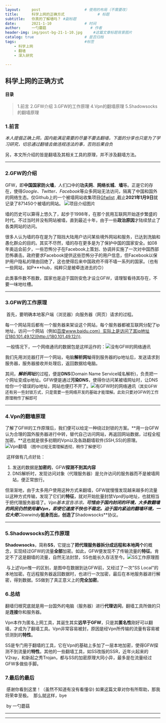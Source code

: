 ```yaml
---
layout:     post   				    # 使用的布局（不需要改）
title:      科学上网的正确方式				# 标题 
subtitle:   你真的了解墙吗？ #副标题
date:       2021-1-10 				# 时间
author:     一勺蘑菇					# 作者
header-img: img/post-bg-21-1-10.jpg 	#这篇文章标题背景图片
catalog: true 						# 是否归档
tags:								#标签
    - 科学上网
	- 翻墙
	- 深入研究

---
```


## 科学上网的正确方式

#### 目录

> 1.前言
> 2.GFW介绍
> 3.GFW的工作原理
> 4.Vpn的翻墙原理
> 5.Shadowsocks的翻墙原理



### 1.前言

​	*本人提倡正确上网，国内能满足需要的尽量不要去翻墙，下面的分享也只是为了学习研究，切忌通过翻墙去做违规违法的事，否则后果自负*

另，本文所介绍的皆是翻墙及其相关工具的原理，并不涉及翻墙方法。

***

### 2.GFW的介绍

​	GFW，即**中国国家防火墙**，人们口中的**功夫网**、**网络长城**、**墙**等。正是它的存在，使得*Google、Twitter、Facebook*等众多网站无法访问，隔离了中国和国外的网络生态。仅Github上的一个被墙网站收集项目[Gfwlist](https://github.com/gfwlist/gfwlist)
,截止**2021年1月9日**就记录了871450个被墙的网站。
![项目介绍图片](https://tvax4.sinaimg.cn/large/0085P7tDgy1gmhoqn9655j30g203smxf.jpg)

​	墙的历史可以算得上悠久了，起步于1998年，在那个民用互联网开始逐步繁盛的时代。不过当时并没有网站被墙，直到最近十年，由于一些**政治原因**才陆续禁止了各类网站的访问。

​	很多人认为墙的存在是为了阻挡大陆用户访问某些境外网站和服务，已达到洗脑和愚化群众的目的。其实不尽然，墙的存在更多是为了保护中国的国家安全。如08年奥运会前夕，一些恐怖分子在Facebook上策划、协调并实施了一次对中国西部恐怖袭击。政府要求Facebook提供这些恐怖分子的用户信息，但Facebook以保护用户隐私的理由回绝了，这也使得后来中国政府不得不墙一系列的国家。（也有一些网站，如P***hub，纯粹只是被牵连进去的🙃）

​	此类事件数不胜数，国家也是迫于国防安危才设立GFW，请理智看待其存在，不要一味地吐槽。

***

### 3.GFW的工作原理

​	首先，要明确本地客户端（浏览器）向服务器（网页）请求的过程。

​	每一个网站背后都有一个服务器来架设这个网站，每个服务器都被互联网分配了ip地址，访问一个网站（例如[百度](https://www.baidu.com)www.baidu.com）实际上是访问了其ip地址([180.101.49.12](http://180.101.49.12/)).

​	一般情况下，一个网络通讯的数据包是这样运作的：![没有GFW的网络通讯](https://tvax1.sinaimg.cn/large/0085P7tDgy1gmhpfs6hsyj313w0cy40w.jpg)

​	我们先用浏览器打开一个网站，电脑**解析网址**得到服务器的ip地址后，发送请求到服务器，服务器接收并处理后，返回数据给电脑。

​	其间，***解析网址***的过程，便是**DNS**(Domain Name Service域名解析)，负责把一个网址变成ip地址。GFW便是通过**污染DNS**，使得你访问某被墙网址时，让DNS给你一个错误的ip地址，网站也便打不开了。![有GFW时的网络通讯](https://tvax1.sinaimg.cn/large/0085P7tDgy1gmhpqlxjb3j312w09o41p.jpg)<font size=2>（其实GFW还有另一些封锁方式，只是需要一些网络开发的基础才能理解。此处只要对GFW的工作原理稍作了解即可</font>

***

### 4.Vpn的翻墙原理

​	了解了GFW的工作原理后，我们便可以给定一种绕过封锁的方案。**用一台GFW认为合理的国外服务器进行中转，替代自己访问网站，再返回网站数据，过程全程加密。**这也就是很多初期的Vpn以及各路翻墙软件(SSH,SS)的原理。![Vpn翻墙](https://tva1.sinaimg.cn/large/0085P7tDgy1gmhqyg6nhmj312a0aw0wc.jpg)										<font size=2>（图中过程无需理解透彻，稍作了解便可）</font>

​	这样做有几点好处：

1. 发送的数据是**加密的**，GFW**探测不到其内容**
2. DNS解析时，发现访问对象（代理服务器）是允许访问的服务器而不是被墙网站，便正常放行。

​	但渐渐地，由于太多用户使用这种方式来翻墙，GFW就慢慢发现越来越多的流量以这种方式传输，发现了它们的**特征**，就对开始批量封禁Vpn的ip地址，也就相当于把代理服务器墙了。**Vpn基本宣告凉凉。**可惜由于国内封闭的环境，大多数翻墙的网民仍然使用着Vpn，即使它速度不快也不稳定。
​    迫于国内紧迫的翻墙环境，一位大佬***Clowwindy***挺身而出，创造了**Shadowsocks**协议。



***

### 5.Shadowsocks的工作原理

​	**Shadowsocks**，简称**SS**，它提出了**把代理服务器拆分成远程和本地两个**的概念，实现经过GFW的流量**全部**加密。如此，GFW便发现不了传输流量的**特征**。肯定不了这是翻墙的流量，自然无法封禁，SS也能长久存活至今。![SS工作原理图](https://tvax1.sinaimg.cn/large/0085P7tDgy1gmioohufh6j30ly0cb3yv.jpg)

​	与上述Vpn惟一的区别，是图中在数据到达GFW前，又经过了一次"SS Local"的本地加密。在远程服务器返回数据时，也进行一次加密，最后在本地服务器进行解密，得到数据。SS做到了真正意义上的**完全加密**。



### 6.总结

​	翻墙归根究底就是用一台国外的电脑（服务器）进行**代理访问**，翻墙工具所做的只是**连接**你和服务器。

​	Vpn本作为匿名上网工具，其诞生其实**远早于GFW**，只是其**匿名性**刚好可以翻墙，才成为了翻墙工具。
​	Vpn非常容易被封，原因是经Vpn所传输的流量有容易被侦测到的**特性**。

​	SS是专门用于翻墙的工具，它在Vpn的基础上多加了一层本地加密，使得GFW探测不到流量的**特性**。
​	其他的一些翻墙工具，如SS改版的SSR，近年火起来的V2ray，和新起之秀Trojan，都与SS的加密原理大同小异，最多是在流量经过GFW多做些手脚。



### 7.最后的最后

​	感谢你看到这里！（虽然不知道有没有看懂😝)
​	如果这篇文章对你有所帮助，那我将荣幸至极。
​	那么就这样，bye

​																									by 一勺蘑菇

***

***

